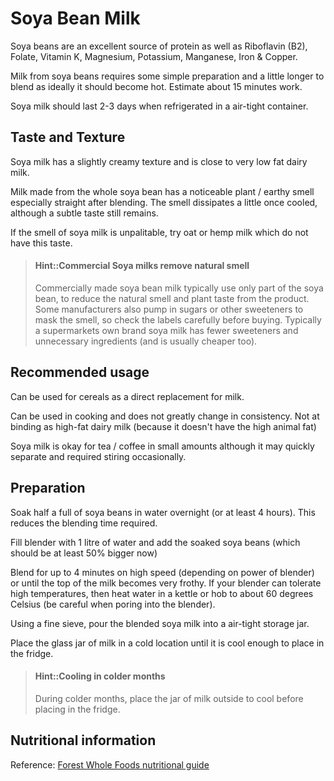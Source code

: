 # Soya Bean Milk

Soya beans are an excellent source of protein as well as Riboflavin (B2), Folate, Vitamin K, Magnesium, Potassium, Manganese, Iron & Copper.

Milk from soya beans requires some simple preparation and a little longer to blend as ideally it should become hot. Estimate about 15 minutes work.

Soya milk should last 2-3 days when refrigerated in a air-tight container.


## Taste and Texture

Soya milk has a slightly creamy texture and is close to very low fat dairy milk.

Milk made from the whole soya bean has a noticeable plant / earthy smell especially straight after blending.  The smell dissipates a little once cooled, although a subtle taste still remains.

If the smell of soya milk is unpalitable, try oat or hemp milk which do not have this taste.

> #### Hint::Commercial Soya milks remove natural smell
> Commercially made soya bean milk typically use only part of the soya bean, to reduce the natural smell and plant taste from the product.  Some manufacturers also pump in sugars or other sweeteners to mask the smell, so check the labels carefully before buying.  Typically a supermarkets own brand soya milk has fewer sweeteners and unnecessary ingredients (and is usually cheaper too).


## Recommended usage

Can be used for cereals as a direct replacement for milk.

Can be used in cooking and does not greatly change in consistency.  Not at binding as high-fat dairy milk (because it doesn't have the high animal fat)

Soya milk is okay for tea / coffee in small amounts although it may quickly separate and required stiring occasionally.


## Preparation

Soak half a full of soya beans in water overnight (or at least 4 hours).  This reduces the blending time required.

Fill blender with 1 litre of water and add the soaked soya beans (which should be at least 50% bigger now)

Blend for up to 4 minutes on high speed (depending on power of blender) or until the top of the milk becomes very frothy.  If your blender can tolerate high temperatures, then heat water in a kettle or hob to about 60 degrees Celsius (be careful when poring into the blender).

Using a fine sieve, pour the blended soya milk into a air-tight storage jar.

Place the glass jar of milk in a cold location until it is cool enough to place in the fridge.

> #### Hint::Cooling in colder months
> During colder months, place the jar of milk outside to cool before placing in the fridge.


## Nutritional information

Reference: [Forest Whole Foods nutritional guide](https://www.forestwholefoods.co.uk/product/organic-soya-beans/#tab-nutritional_tab)

